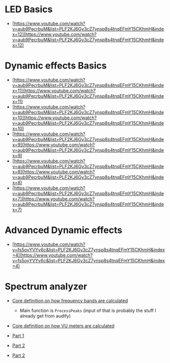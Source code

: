 # LED Basics

- [https://www.youtube.com/watch?v=aub9PecrbuM&list=PLF2KJ6Gy3cZ7ynsp8s4tnqEFmY15CKhmH&index=12](https://www.youtube.com/watch?v=aub9PecrbuM&list=PLF2KJ6Gy3cZ7ynsp8s4tnqEFmY15CKhmH&index=12)

# Dynamic effects Basics

- [https://www.youtube.com/watch?v=aub9PecrbuM&list=PLF2KJ6Gy3cZ7ynsp8s4tnqEFmY15CKhmH&index=11](https://www.youtube.com/watch?v=aub9PecrbuM&list=PLF2KJ6Gy3cZ7ynsp8s4tnqEFmY15CKhmH&index=11)
- [https://www.youtube.com/watch?v=aub9PecrbuM&list=PLF2KJ6Gy3cZ7ynsp8s4tnqEFmY15CKhmH&index=10](https://www.youtube.com/watch?v=aub9PecrbuM&list=PLF2KJ6Gy3cZ7ynsp8s4tnqEFmY15CKhmH&index=10)
- [https://www.youtube.com/watch?v=aub9PecrbuM&list=PLF2KJ6Gy3cZ7ynsp8s4tnqEFmY15CKhmH&index=9](https://www.youtube.com/watch?v=aub9PecrbuM&list=PLF2KJ6Gy3cZ7ynsp8s4tnqEFmY15CKhmH&index=9)
- [https://www.youtube.com/watch?v=aub9PecrbuM&list=PLF2KJ6Gy3cZ7ynsp8s4tnqEFmY15CKhmH&index=8](https://www.youtube.com/watch?v=aub9PecrbuM&list=PLF2KJ6Gy3cZ7ynsp8s4tnqEFmY15CKhmH&index=8)
- [https://www.youtube.com/watch?v=aub9PecrbuM&list=PLF2KJ6Gy3cZ7ynsp8s4tnqEFmY15CKhmH&index=7](https://www.youtube.com/watch?v=aub9PecrbuM&list=PLF2KJ6Gy3cZ7ynsp8s4tnqEFmY15CKhmH&index=7)

# Advanced Dynamic effects

- [https://www.youtube.com/watch?v=fs5oyYVYv6c&list=PLF2KJ6Gy3cZ7ynsp8s4tnqEFmY15CKhmH&index=4](https://www.youtube.com/watch?v=fs5oyYVYv6c&list=PLF2KJ6Gy3cZ7ynsp8s4tnqEFmY15CKhmH&index=4)

# Spectrum analyzer

- [Core definition on how frequency bands are calculated](https://youtu.be/FGurPgcN5u4?t=850)
  - Main function is `ProcessPeaks` (input of that is probably the stuff I already get from audify)
- [Core definition on how VU meters are calculated]()

- [Part 1](https://www.youtube.com/watch?v=f_zt7zdGJCA)
- [Part 2](https://www.youtube.com/watch?v=FGurPgcN5u4)
- [Part 2](https://www.youtube.com/watch?v=um280z_1c1w)
